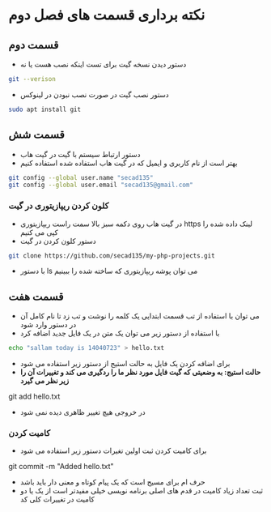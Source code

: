 # نکته برداری قسمت های فصل دوم

## قسمت دوم

- دستور دیدن نسخه گیت برای تست اینکه نصب هست یا نه

```bash
git --verison
```

- دستور نصب گیت در صورت نصب نبودن در لینوکس

```bash
sudo apt install git
```

## قسمت شش

- دستور ارتباط سیستم با گیت در گیت هاب
- بهتر است از نام کاربری و ایمیل که در گیت هاب استفاده شده استفاده کنیم

```bash
git config --global user.name "secad135"
git config --global user.email "secad135@gmail.com"
```

### کلون کردن ریپازیتوری در گیت

- در گیت هاب روی دکمه سبز بالا سمت راست ریپازیتوری https لینک داده شده را کپی می کنیم
- دستور کلون کردن در گیت

```bash
git clone https://github.com/secad135/my-php-projects.git
```

- با دستور ls می توان پوشه ریپازیتوری که ساخته شده را ببینیم

## قسمت هفت

- می توان با استفاده از تب قسمت ابتدایی یک کلمه را نوشت و تب زد تا نام کامل آن در دستور وارد شود
- با استفاده از دستور زیر می توان یک متن در یک فایل جدید اضافه کرد

```bash
echo "sallam today is 14040723" > hello.txt
```

- برای اضافه کردن یک فایل به حالت استیج از دستور زیر استفاده می شود
- **حالت استیج: به وضعیتی که گیت فایل مورد نظر ما را ردگیری می کند و تغییرات آن را زیر نظر می گیرد**

git add hello.txt

- در خروجی هیچ تغییر ظاهری دیده نمی شود

### کامیت کردن

- برای کامیت کردن ثبت اولین تغیرات دستور زیر استفاده می شود

git commit -m "Added hello.txt"

- حرف ام برای مسیج است که یک پیام کوتاه و معنی دار باید باشد
- ثبت تعداد زیاد کامیت در قدم های اصلی برنامه نویسی خیلی مفیدتر است از یک یا دو کامیت در تغییرات کلی کد

